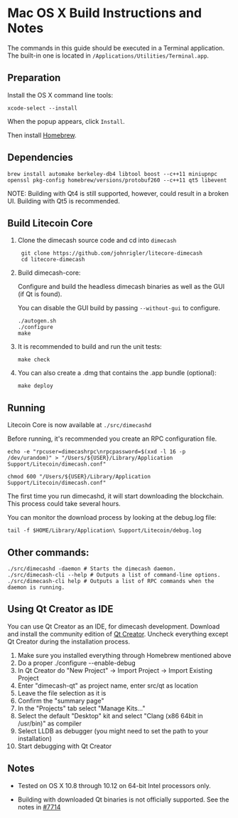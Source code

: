 Mac OS X Build Instructions and Notes
====================================
The commands in this guide should be executed in a Terminal application.
The built-in one is located in `/Applications/Utilities/Terminal.app`.

Preparation
-----------
Install the OS X command line tools:

`xcode-select --install`

When the popup appears, click `Install`.

Then install [Homebrew](http://brew.sh).

Dependencies
----------------------

    brew install automake berkeley-db4 libtool boost --c++11 miniupnpc openssl pkg-config homebrew/versions/protobuf260 --c++11 qt5 libevent

NOTE: Building with Qt4 is still supported, however, could result in a broken UI. Building with Qt5 is recommended.

Build Litecoin Core
------------------------

1. Clone the dimecash source code and cd into `dimecash`

        git clone https://github.com/johnrigler/litecore-dimecash
        cd litecore-dimecash

2.  Build dimecash-core:

    Configure and build the headless dimecash binaries as well as the GUI (if Qt is found).

    You can disable the GUI build by passing `--without-gui` to configure.

        ./autogen.sh
        ./configure
        make

3.  It is recommended to build and run the unit tests:

        make check

4.  You can also create a .dmg that contains the .app bundle (optional):

        make deploy

Running
-------

Litecoin Core is now available at `./src/dimecashd`

Before running, it's recommended you create an RPC configuration file.

    echo -e "rpcuser=dimecashrpc\nrpcpassword=$(xxd -l 16 -p /dev/urandom)" > "/Users/${USER}/Library/Application Support/Litecoin/dimecash.conf"

    chmod 600 "/Users/${USER}/Library/Application Support/Litecoin/dimecash.conf"

The first time you run dimecashd, it will start downloading the blockchain. This process could take several hours.

You can monitor the download process by looking at the debug.log file:

    tail -f $HOME/Library/Application\ Support/Litecoin/debug.log

Other commands:
-------

    ./src/dimecashd -daemon # Starts the dimecash daemon.
    ./src/dimecash-cli --help # Outputs a list of command-line options.
    ./src/dimecash-cli help # Outputs a list of RPC commands when the daemon is running.

Using Qt Creator as IDE
------------------------
You can use Qt Creator as an IDE, for dimecash development.
Download and install the community edition of [Qt Creator](https://www.qt.io/download/).
Uncheck everything except Qt Creator during the installation process.

1. Make sure you installed everything through Homebrew mentioned above
2. Do a proper ./configure --enable-debug
3. In Qt Creator do "New Project" -> Import Project -> Import Existing Project
4. Enter "dimecash-qt" as project name, enter src/qt as location
5. Leave the file selection as it is
6. Confirm the "summary page"
7. In the "Projects" tab select "Manage Kits..."
8. Select the default "Desktop" kit and select "Clang (x86 64bit in /usr/bin)" as compiler
9. Select LLDB as debugger (you might need to set the path to your installation)
10. Start debugging with Qt Creator

Notes
-----

* Tested on OS X 10.8 through 10.12 on 64-bit Intel processors only.

* Building with downloaded Qt binaries is not officially supported. See the notes in [#7714](https://github.com/bitcoin/bitcoin/issues/7714)
